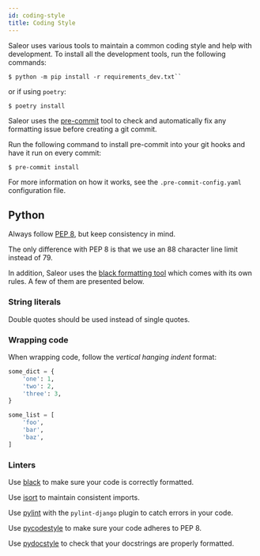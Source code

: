 ```yaml
---
id: coding-style
title: Coding Style
---
```


Saleor uses various tools to maintain a common coding style and help with development. 
To install all the development tools, run the following commands:

```console
$ python -m pip install -r requirements_dev.txt``
```

or if using `poetry`:

```console
$ poetry install
```

Saleor uses the [pre-commit](https://pre-commit.com/#install) tool to check and automatically fix any formatting issue before creating a git commit.

Run the following command to install pre-commit into your git hooks and have it run on every commit:

```console
$ pre-commit install
```

For more information on how it works, see the `.pre-commit-config.yaml` configuration file.

## Python

Always follow [PEP 8](https://www.python.org/dev/peps/pep-0008/), but keep consistency in mind.

The only difference with PEP 8 is that we use an 88 character line limit instead of 79.

In addition, Saleor uses the [black formatting tool](https://github.com/python/black) which comes with its own rules. A few of them are presented below.


### String literals

Double quotes should be used instead of single quotes.


### Wrapping code

When wrapping code, follow the _vertical hanging indent_ format:

```python
some_dict = {
    'one': 1,
    'two': 2,
    'three': 3,
}
```

```python
some_list = [
    'foo',
    'bar',
    'baz',
]
```


### Linters

Use [black](https://github.com/python/black/) to make sure your code is correctly formatted.

Use [isort](https://github.com/timothycrosley/isort) to maintain consistent imports.

Use [pylint](https://www.pylint.org/) with the `pylint-django` plugin to catch errors in your code.

Use [pycodestyle](http://pycodestyle.pycqa.org/en/latest/) to make sure your code adheres to PEP 8.

Use [pydocstyle](http://pydocstyle.pycqa.org/en/latest/) to check that your docstrings are properly formatted.
